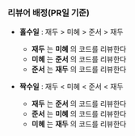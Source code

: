 ### 리뷰어 배정(PR일 기준)
- __홀수일__ : 재두 > 미혜 > 준서 > 재두
    - __재두__ 는 __미혜__ 의 코드를 리뷰한다
    - __미혜__ 는 __준서__ 의 코드를 리뷰한다
    - __준서__ 는 __재두__ 의 코드를 리뷰한다
    
- __짝수일__ : 재두 < 미혜 < 준서 < 재두
    - __재두__ 는 __준서__ 의 코드를 리뷰한다
    - __준서__ 는 __미혜__ 의 코드를 리뷰한다
    - __미혜__ 는 __재두__ 의 코드를 리뷰한다

